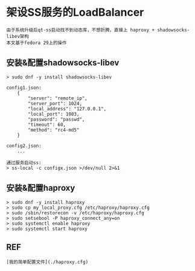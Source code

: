 # 架设SS服务的LoadBalancer
```
由于系统升级后qt-ss启动找不到动态库，不想折腾，直接上 haproxy + shadowsocks-libev架构
本文基于fedora 29上的操作
```
## 安装&配置shadowsocks-libev
```
> sudo dnf -y install shadowsocks-libev

config1.json:
    {
        "server": "remote_ip",
        "server_port": 1024,
        "local_address": "127.0.0.1",
        "local_port": 1083,
        "password": "passwd",
        "timeout": 60,
        "method": "rc4-md5"
    }

config2.json:
    ...

通过服务启动ss:
> ss-local -c configx.json >/dev/null 2>&1
```
## 安装&配置haproxy
```
> sudo dnf -y install haproxy
> sudo cp my_local_proxy.cfg /etc/haproxy/haproxy.cfg
> sudo /sbin/restorecon -v /etc/haproxy/haproxy.cfg
> sudo setsebool -P haproxy_connect_any=on
> sudo systemctl enable haproxy
> sudo systemctl start haproxy
```
## REF
    [我的简单配置文件](./haproxy.cfg)
